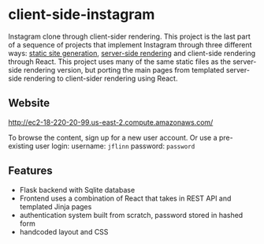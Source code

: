 # client-side-instagram
Instagram clone through client-sider rendering. This project is the last part of a sequence of projects that implement Instagram through three different ways:
[static site generation](https://github.com/zzehli/static-site-generator), [server-side rendering](https://github.com/zzehli/server-side-instgram) and client-side rendering through React.
This project uses many of the same static files as the server-side rendering version, but porting the main pages from templated server-side rendering to client-sider rendering
using React.

## Website
http://ec2-18-220-20-99.us-east-2.compute.amazonaws.com/

To browse the content, sign up for a new user account. Or use a pre-existing user login:
username: `jflinn`
password: `password`

## Features
* Flask backend with Sqlite database
* Frontend uses a combination of React that takes in REST API and templated Jinja pages 
* authentication system built from scratch, password stored in hashed form
* handcoded layout and CSS
